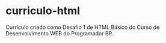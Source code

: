 # curriculo-html
 Currículo criado como Desafio 1 de HTML Básico do Curso de Desenvolvimento WEB do Programador BR.
